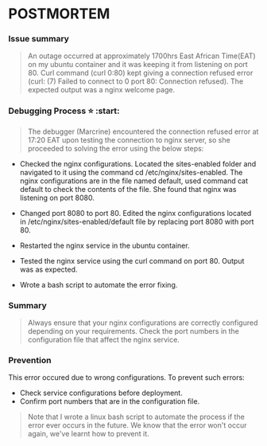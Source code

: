 # POSTMORTEM

### Issue summary
> An outage occurred at approximately 1700hrs East African Time(EAT) on my ubuntu container and it was keeping it from listening on port 80.
Curl command (curl 0:80) kept giving a connection refused error (curl: (7) Failed to connect to 0 port 80: Connection refused).
The expected output was a nginx welcome page.

### Debugging Process :star: :start:
> The debugger (Marcrine) encountered the connection refused error at 17:20 EAT upon testing the connection to nginx server, so she proceeded to 
solving the error using the below steps:
- Checked the nginx configurations.
    Located the sites-enabled folder and navigated to it using the command cd /etc/nginx/sites-enabled.
    The nginx configurations are in the file named default, used command cat default to check the contents of the file.
    She found that nginx was listening on port 8080.

- Changed port 8080 to port 80.
    Edited the nginx configurations located in /etc/nginx/sites-enabled/default file
    by replacing port 8080 with port 80.

- Restarted the nginx service in the ubuntu container.
- Tested the nginx service using the curl command on port 80. Output was as expected.
- Wrote a bash script to automate the error fixing.

### Summary
> Always ensure that your nginx configurations are correctly configured depending on your requirements.
Check the port numbers in the configuration file that affect the nginx service.

### Prevention
This error occured due to wrong configurations. To prevent such errors:
- Check service configurations before deployment.
- Confirm port numbers that are in the configuration file.

>Note that I wrote a linux bash script to automate the process if the error ever occurs in the future.
We know that the error won't occur again, we've learnt how to prevent it.
